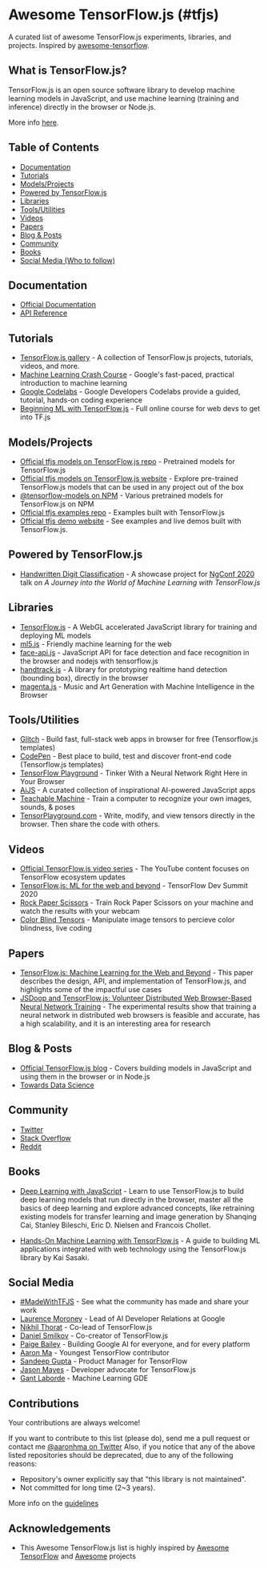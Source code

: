 # Awesome TensorFlow.js (#tfjs)

A curated list of awesome TensorFlow.js experiments, libraries, and projects. Inspired by [awesome-tensorflow](https://github.com/jtoy/awesome-tensorflow).

## What is TensorFlow.js?

TensorFlow.js is an open source software library to develop machine learning models in JavaScript, and use machine learning
(training and inference) directly in the browser or Node.js.

More info [here](https://www.tensorflow.org/js).

## Table of Contents

<!-- MarkdownTOC depth=4 -->
- [Documentation](#documentation)
- [Tutorials](#github-tutorials)
- [Models/Projects](#github-projects)
- [Powered by TensorFlow.js](#github-powered-by)
- [Libraries](#libraries)
- [Tools/Utilities](#tools-utils)
- [Videos](#video)
- [Papers](#papers)
- [Blog & Posts](#blogs)
- [Community](#community)
- [Books](#books)
- [Social Media (Who to follow)](#social-media)
<!-- /MarkdownTOC -->

<a name="documentation" />

## Documentation

* [Official Documentation](https://www.tensorflow.org/js/guide)
* [API Reference](https://js.tensorflow.org/api/latest/)

<a name="github-tutorials" />

## Tutorials

* [TensorFlow.js gallery](https://github.com/tensorflow/tfjs/blob/master/GALLERY.md) -  A collection of TensorFlow.js projects, tutorials, videos, and more.
* [Machine Learning Crash Course](https://developers.google.com/machine-learning/crash-course/) - Google's fast-paced, practical introduction to machine learning
* [Google Codelabs](https://codelabs.developers.google.com/) - Google Developers Codelabs provide a guided, tutorial, hands-on coding experience
* [Beginning ML with TensorFlow.js](https://academy.infinite.red/p/beginning-machine-learning-with-tensorflow-js) - Full online course for web devs to get into TF.js

<a name="github-projects" />

## Models/Projects

* [Official tfjs models on TensorFlow.js repo](https://github.com/tensorflow/tfjs-models) - Pretrained models for TensorFlow.js
* [Official tfjs models on TensorFlow.js website](https://www.tensorflow.org/js/models) - Explore pre-trained TensorFlow.js models that can be used in any project out of the box
* [@tensorflow-models on NPM](https://www.npmjs.com/search?q=%40tensorflow-models) - Various pretrained models for TensorFlow.js on NPM
* [Official tfjs examples repo](https://github.com/tensorflow/tfjs-examples) - Examples built with TensorFlow.js
* [Official tfjs demo website](https://www.tensorflow.org/js/demos) - See examples and live demos built with TensorFlow.js.

<a name="github-powered-by" />

## Powered by TensorFlow.js

* [Handwritten Digit Classification](https://github.com/aaronhma/ngconf-2020) - A showcase project for [NgConf 2020](https://www.ng-conf.org/) talk on *A Journey into the World of Machine Learning with TensorFlow.js*

<a name="libraries" />

## Libraries

* [TensorFlow.js](https://github.com/tensorflow/tfjs) - A WebGL accelerated JavaScript library for training and deploying ML models
* [ml5.js](https://ml5js.org/) - Friendly machine learning for the web
* [face-api.js](https://github.com/justadudewhohacks/face-api.js) - JavaScript API for face detection and face recognition in the browser and nodejs with tensorflow.js
* [handtrack.js](https://github.com/victordibia/handtrack.js/) - A library for prototyping realtime hand detection (bounding box), directly in the browser
* [magenta.js](https://magenta.tensorflow.org/get-started/#magenta-js) - Music and Art Generation with Machine Intelligence in the Browser

<a name="tools-utils" />

## Tools/Utilities

* [Glitch](https://glitch.com/@TensorFlowJS) - Build fast, full-stack web apps in browser for free (Tensorflow.js templates)
* [CodePen](https://codepen.io/topic/tensorflow/templates) - Best place to build, test and discover front-end code (Tensorflow.js templates)
* [TensorFlow Playground](https://playground.tensorflow.org) - Tinker With a Neural Network Right Here in Your Browser
* [AiJS](https://aijs.rocks/) - A curated collection of inspirational AI-powered JavaScript apps
* [Teachable Machine](https://teachablemachine.withgoogle.com/) - Train a computer to recognize your own images, sounds, & poses
* [TensorPlayground.com](https://www.tensorplayground.com/1.0.0/) - Write, modify, and view tensors directly in the browser. Then share the code with others.

<a name="video" />

## Videos

* [Official TensorFlow.js video series](https://www.youtube.com/playlist?reload=9&list=PLs6AluHXaQnjeI6jzDkpKXvbPj31i4GgF) - The YouTube content focuses on TensorFlow ecosystem updates
* [TensorFlow.js: ML for the web and beyond](https://youtu.be/iH9CS-QYmZs) - TensorFlow Dev Summit 2020
* [Rock Paper Scissors](https://www.youtube.com/watch?v=y4pfTQJaUJU) - Train Rock Paper Scissors on your machine and watch the results with your webcam
* [Color Blind Tensors](https://www.youtube.com/watch?v=X55m9eS5UFU) - Manipulate image tensors to percieve color blindness, live coding

<a name="papers" />

## Papers

* [TensorFlow.js: Machine Learning for the Web and Beyond](https://arxiv.org/abs/1901.05350) - This paper describes the design, API, and implementation of TensorFlow.js, and highlights some of the impactful use cases
* [JSDoop and TensorFlow.js: Volunteer Distributed Web Browser-Based Neural Network Training](https://arxiv.org/abs/1910.07402) - The experimental results show that training a neural network in distributed web browsers is feasible and accurate, has a high scalability, and it is an interesting area for research

<a name="blogs" />

## Blog & Posts

* [Official TensorFlow.js blog](https://blog.tensorflow.org/search?label=TensorFlow.js&max-results=20) - Covers building models in JavaScript and using them in the browser or in Node.js
* [Towards Data Science](https://towardsdatascience.com/search?q=tensorflow.js)

<a name="community" />

## Community

* [Twitter](https://twitter.com/tensorflow)
* [Stack Overflow](https://stackoverflow.com/questions/tagged/tensorflow.js)
* [Reddit](https://www.reddit.com/r/TensorFlowJS)

<a name="books" />

## Books

* [Deep Learning with JavaScript](https://www.manning.com/books/deep-learning-with-javascript) - Learn to use TensorFlow.js to build deep learning models that run directly in the browser, master all the basics of deep learning and explore advanced concepts, like retraining existing models for transfer learning and image generation by Shanqing Cai, Stanley Bileschi, Eric D. Nielsen and Francois Chollet.

* [Hands-On Machine Learning with TensorFlow.js](https://www.amazon.com/Hands-Machine-Learning-TensorFlow-js-applications/dp/1838821732) - A guide to building ML applications integrated with web technology using the TensorFlow.js library by Kai Sasaki.

<a name="books" />

## Social Media

<a name="social-media" />

* [#MadeWithTFJS](https://twitter.com/hashtag/MadeWithTFJS) - See what the community has made and share your work
* [Laurence Moroney](https://twitter.com/lmoroney) - Lead of AI Developer Relations at Google
* [Nikhil Thorat](https://twitter.com/nsthorat) - Co-lead of TensorFlow.js
* [Daniel Smilkov](https://twitter.com/dsmilkov) - Co-creator of TensorFlow.js
* [Paige Bailey](https://twitter.com/DynamicWebPaige) - Building
Google AI for everyone, and for every platform
* [Aaron Ma](https://twitter.com/aaronhma) - Youngest TensorFlow contributor
* [Sandeep Gupta](https://twitter.com/TheSandeepGupta) - Product Manager for TensorFlow
* [Jason Mayes](https://twitter.com/jason_mayes) - Developer advocate for TensorFlow.js
* [Gant Laborde](https://twitter.com/GantLaborde) - Machine Learning GDE

## Contributions

Your contributions are always welcome!

If you want to contribute to this list (please do), send me a pull request or contact me [@aaronhma on Twitter](https://twitter.com/aaronhma)
Also, if you notice that any of the above listed repositories should be deprecated, due to any of the following reasons:

* Repository's owner explicitly say that "this library is not maintained".
* Not committed for long time (2~3 years).

More info on the [guidelines](CONTRIBUTING.md)


<a name="credits" />

## Acknowledgements

* This Awesome TensorFlow.js list is highly inspired by [Awesome TensorFlow](https://github.com/jtoy/awesome-tensorflow) and [Awesome](https://github.com/sindresorhus/awesome) projects
